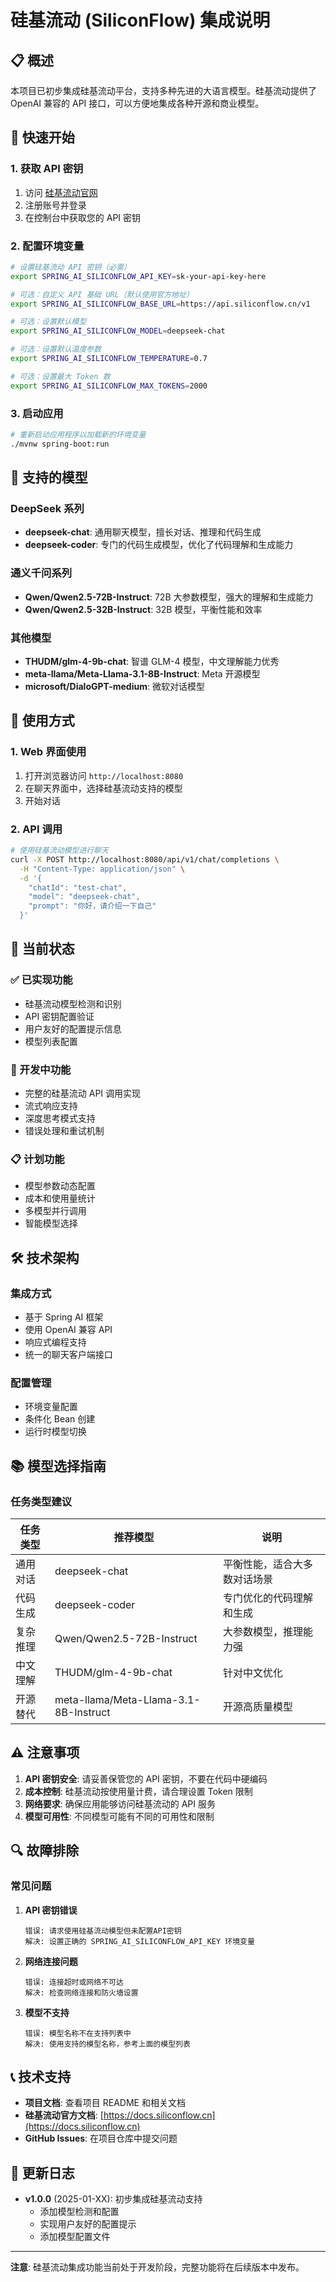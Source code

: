 # 硅基流动 (SiliconFlow) 集成说明

## 📋 概述

本项目已初步集成硅基流动平台，支持多种先进的大语言模型。硅基流动提供了 OpenAI 兼容的 API 接口，可以方便地集成各种开源和商业模型。

## 🚀 快速开始

### 1. 获取 API 密钥

1. 访问 [硅基流动官网](https://siliconflow.cn)
2. 注册账号并登录
3. 在控制台中获取您的 API 密钥

### 2. 配置环境变量

```bash
# 设置硅基流动 API 密钥（必需）
export SPRING_AI_SILICONFLOW_API_KEY=sk-your-api-key-here

# 可选：自定义 API 基础 URL（默认使用官方地址）
export SPRING_AI_SILICONFLOW_BASE_URL=https://api.siliconflow.cn/v1

# 可选：设置默认模型
export SPRING_AI_SILICONFLOW_MODEL=deepseek-chat

# 可选：设置默认温度参数
export SPRING_AI_SILICONFLOW_TEMPERATURE=0.7

# 可选：设置最大 Token 数
export SPRING_AI_SILICONFLOW_MAX_TOKENS=2000
```

### 3. 启动应用

```bash
# 重新启动应用程序以加载新的环境变量
./mvnw spring-boot:run
```

## 🤖 支持的模型

### DeepSeek 系列
- **deepseek-chat**: 通用聊天模型，擅长对话、推理和代码生成
- **deepseek-coder**: 专门的代码生成模型，优化了代码理解和生成能力

### 通义千问系列
- **Qwen/Qwen2.5-72B-Instruct**: 72B 大参数模型，强大的理解和生成能力
- **Qwen/Qwen2.5-32B-Instruct**: 32B 模型，平衡性能和效率

### 其他模型
- **THUDM/glm-4-9b-chat**: 智谱 GLM-4 模型，中文理解能力优秀
- **meta-llama/Meta-Llama-3.1-8B-Instruct**: Meta 开源模型
- **microsoft/DialoGPT-medium**: 微软对话模型

## 💬 使用方式

### 1. Web 界面使用

1. 打开浏览器访问 `http://localhost:8080`
2. 在聊天界面中，选择硅基流动支持的模型
3. 开始对话

### 2. API 调用

```bash
# 使用硅基流动模型进行聊天
curl -X POST http://localhost:8080/api/v1/chat/completions \
  -H "Content-Type: application/json" \
  -d '{
    "chatId": "test-chat",
    "model": "deepseek-chat",
    "prompt": "你好，请介绍一下自己"
  }'
```

## 🔧 当前状态

### ✅ 已实现功能
- 硅基流动模型检测和识别
- API 密钥配置验证
- 用户友好的配置提示信息
- 模型列表配置

### 🚧 开发中功能
- 完整的硅基流动 API 调用实现
- 流式响应支持
- 深度思考模式支持
- 错误处理和重试机制

### 📋 计划功能
- 模型参数动态配置
- 成本和使用量统计
- 多模型并行调用
- 智能模型选择

## 🛠️ 技术架构

### 集成方式
- 基于 Spring AI 框架
- 使用 OpenAI 兼容 API
- 响应式编程支持
- 统一的聊天客户端接口

### 配置管理
- 环境变量配置
- 条件化 Bean 创建
- 运行时模型切换

## 📚 模型选择指南

### 任务类型建议

| 任务类型 | 推荐模型 | 说明 |
|---------|---------|------|
| 通用对话 | deepseek-chat | 平衡性能，适合大多数对话场景 |
| 代码生成 | deepseek-coder | 专门优化的代码理解和生成 |
| 复杂推理 | Qwen/Qwen2.5-72B-Instruct | 大参数模型，推理能力强 |
| 中文理解 | THUDM/glm-4-9b-chat | 针对中文优化 |
| 开源替代 | meta-llama/Meta-Llama-3.1-8B-Instruct | 开源高质量模型 |

## ⚠️ 注意事项

1. **API 密钥安全**: 请妥善保管您的 API 密钥，不要在代码中硬编码
2. **成本控制**: 硅基流动按使用量计费，请合理设置 Token 限制
3. **网络要求**: 确保应用能够访问硅基流动的 API 服务
4. **模型可用性**: 不同模型可能有不同的可用性和限制

## 🔍 故障排除

### 常见问题

1. **API 密钥错误**
   ```
   错误: 请求使用硅基流动模型但未配置API密钥
   解决: 设置正确的 SPRING_AI_SILICONFLOW_API_KEY 环境变量
   ```

2. **网络连接问题**
   ```
   错误: 连接超时或网络不可达
   解决: 检查网络连接和防火墙设置
   ```

3. **模型不支持**
   ```
   错误: 模型名称不在支持列表中
   解决: 使用支持的模型名称，参考上面的模型列表
   ```

## 📞 技术支持

- **项目文档**: 查看项目 README 和相关文档
- **硅基流动官方文档**: [https://docs.siliconflow.cn](https://docs.siliconflow.cn)
- **GitHub Issues**: 在项目仓库中提交问题

## 🔄 更新日志

- **v1.0.0** (2025-01-XX): 初步集成硅基流动支持
  - 添加模型检测和配置
  - 实现用户友好的配置提示
  - 添加模型配置文件

---

**注意**: 硅基流动集成功能当前处于开发阶段，完整功能将在后续版本中发布。 